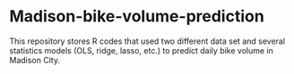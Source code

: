 # Madison-bike-volume-prediction
This repository stores R codes that used two different data set and several statistics models (OLS, ridge, lasso, etc.) to predict daily bike volume in Madison City.
